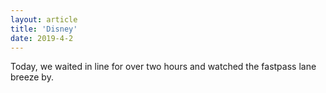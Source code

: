 ```yaml
---
layout: article
title: 'Disney'
date: 2019-4-2
---
```


Today, we waited in line for over two hours and watched the fastpass lane breeze by. 
